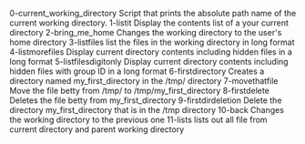 0-current_working_directory		 Script that prints the absolute path name of the current working directory.
1-listit				 Display the contents list of a your current directory
2-bring_me_home				 Changes the working directory to the user's home directory
3-listfiles				 list the files in the working directory in long format
4-listmorefiles				 Display current directory contents including hidden files in a long format
5-listfilesdigitonly			 Display current directory contents including hidden files with group ID in a long format
6-firstdirectory			 Creates a directory named my_first_directory in the /tmp/ directory
7-movethatfile				 Move the file betty from /tmp/ to /tmp/my_first_directory
8-firstdelete				 Deletes the file betty from my_first_directory
9-firstdirdeletion			 Delete the directory my_first_directory that is in the /tmp directory
10-back					 Changes the working directory to the previous one
11-lists				 lists out all file from current directory and parent working directory
